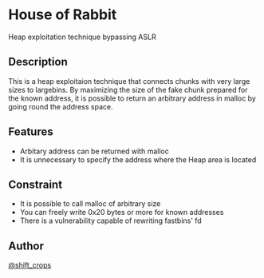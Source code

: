 # House of Rabbit

Heap exploitation technique bypassing ASLR

## Description

This is a heap exploitaion technique that connects chunks with very large sizes to largebins.
By maximizing the size of the fake chunk prepared for the known address, it is possible to return an arbitrary address in malloc by going round the address space.

## Features

- Arbitary address can be returned with malloc
- It is unnecessary to specify the address where the Heap area is located

## Constraint

- It is possible to call malloc of arbitrary size
- You can freely write 0x20 bytes or more for known addresses
- There is a vulnerability capable of rewriting fastbins' fd

## Author

[@shift\_crops](https://twitter.com/shift_crops)
